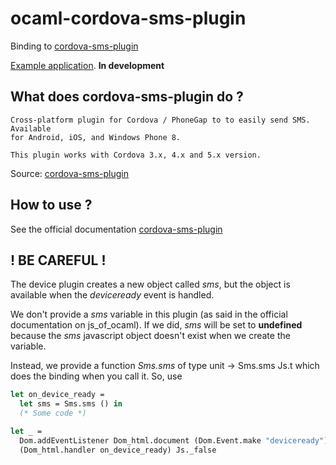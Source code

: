 # ocaml-cordova-sms-plugin

Binding to
[cordova-sms-plugin](https://github.com/cordova-sms/cordova-sms-plugin)

[Example
application](https://github.com/dannywillems/ocaml-cordova-sms-plugin-example).
**In development**

## What does cordova-sms-plugin do ?

```
Cross-platform plugin for Cordova / PhoneGap to to easily send SMS. Available
for Android, iOS, and Windows Phone 8.

This plugin works with Cordova 3.x, 4.x and 5.x version.
```

Source: [cordova-sms-plugin](https://github.com/cordova-sms/cordova-sms-plugin)

## How to use ?

See the official documentation
[cordova-sms-plugin](https://github.com/cordova-sms/cordova-sms-plugin)

## ! BE CAREFUL !

The device plugin creates a new object called *sms*, but the object is
available when the *deviceready* event is handled.

We don't provide a *sms* variable in this plugin (as said in the official
documentation on js_of_ocaml). If we did, *sms* will be set to **undefined**
because the *sms* javascript object doesn't exist when we create
the variable.

Instead, we provide a function *Sms.sms* of type unit -> Sms.sms
Js.t which does the binding when you call it.
So, use

```OCaml
let on_device_ready =
  let sms = Sms.sms () in
  (* Some code *)

let _ =
  Dom.addEventListener Dom_html.document (Dom.Event.make "deviceready")
  (Dom_html.handler on_device_ready) Js._false
```
